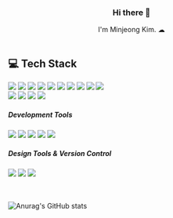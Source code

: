 <div align=center>
  <h3>Hi there 👋 </h3>
I'm Minjeong Kim. ☁
<br><br>
</div>


## 💻 Tech Stack

<div> 
  <img src="https://img.shields.io/badge/html5-E34F26?style=flat-square&logo=html5&logoColor=white">
  <img src="https://img.shields.io/badge/css-1572B6?style=flat-square&logo=css3&logoColor=white">
    <img src="https://img.shields.io/badge/SASS-hotpink.svg?style=flat-square&logo=SASS&logoColor=white">
      <img src="https://img.shields.io/badge/styled--components-DB7093?style=flat-square&logo=styled-components&logoColor=white">
  <img src="https://img.shields.io/badge/javascript-F7DF1E?style=flat-square&logo=javascript&logoColor=black">
  <img src="https://img.shields.io/badge/typescript-3178C6?style=flat-square&logo=typescript&logoColor=black">
  <img src="https://img.shields.io/badge/react-61DAFB?style=flat-square&logo=react&logoColor=black">
      <img src="https://img.shields.io/badge/-React%20Query-FF4154?style=flat-square&logo=react%20query&logoColor=white">
  <img src="https://img.shields.io/badge/redux-%23593d88.svg?style=flat-square&logo=redux&logoColor=white">
  <img src="https://img.shields.io/badge/next.js-000000?style=flat-square&logo=next.js&logoColor=white"> 
  <br>
  <img src="https://img.shields.io/badge/c++-00599C?style=flat-square&logo=c%2B%2B&logoColor=white">
  <img src="https://img.shields.io/badge/python-3776AB?style=flat-square&logo=python&logoColor=white">
  <img src="https://img.shields.io/badge/django-092E20?style=flat-square&logo=django&logoColor=white">
    <img src="https://img.shields.io/badge/mysql-4479A1?style=flat-square&logo=mysql&logoColor=white">
  <br>

  <h5>Development Tools</h5>
    <img src="https://img.shields.io/badge/Visual%20Studio%20Code-0078d7.svg?style=flat-square&logo=visual-studio-code&logoColor=white">    
    <img src="https://img.shields.io/badge/Visual%20Studio-5C2D91.svg?style=flat-square&logo=visual-studio&logoColor=white">    
    <img src="https://img.shields.io/badge/webstorm-143?style=flat-square&logo=webstorm&logoColor=white&color=black">  
        <img src="https://img.shields.io/badge/pycharm-143?style=flat-square&logo=pycharm&logoColor=black&color=black&labelColor=green">
                <img src="https://img.shields.io/badge/postman-E34F26?style=flat-square&logo=postman&logoColor=white">

  <br>

  <h5>Design Tools & Version Control</h5>
    <img src="https://img.shields.io/badge/figma-%23F24E1E.svg?style=flat-square&logo=figma&logoColor=white">
        <img src="https://img.shields.io/badge/Framer-black?style=flat-square&logo=framer&logoColor=blue">
  <img src="https://img.shields.io/badge/github-181717?style=flat-square&logo=github&logoColor=white">

  <br>
  
</div>
<br><br>


![Anurag's GitHub stats](https://github-readme-stats.vercel.app/api?username=minjeoong&show_icons=true&theme=radical)
  
